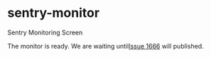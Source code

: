 # sentry-monitor
Sentry Monitoring Screen

The monitor is ready. We are waiting until[Issue 1666](https://github.com/getsentry/sentry/issues/1666) will published.
